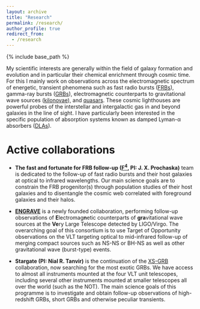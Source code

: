 ```yaml
---
layout: archive
title: "Research"
permalink: /research/
author_profile: true
redirect_from:
  - /research
---
```


{% include base_path %}

My scientific interests are generally within the field of galaxy formation and
evolution and in particular their chemical enrichment through cosmic time. For
this I mainly work on observations across the electromagnetic spectrum of
energetic, transient phenomena such as fast radio bursts ([FRBs](frbs.md)),
gamma-ray bursts ([GRBs](grbs.md)), electromagnetic counterparts to
gravitational wave sources ([kilonovae](kilonovae.md)), and
[quasars](quasars.md).
These cosmic lighthouses are powerful probes of the interstellar and
intergalactic gas in and beyond galaxies in the line of sight. I have
particularly been interested in the specific population of absorption systems
known as damped Lyman-α absorbers ([DLAs](dlas.md)).


Active collaborations
======
* **The fast and fortunate for FRB follow-up
([F<sup>4</sup>](https://sites.google.com/ucolick.org/f-4), PI: J. X. Prochaska)** 
team is dedicated to the follow-up of fast radio bursts and their host galaxies
at optical to infrared wavelengths. Our main science goals are to constrain the
FRB progenitor(s) through population studies of their host galaxies and to
disentangle the cosmic web correlated with foreground galaxies and their halos.

* **[ENGRAVE](http://www.engrave-eso.org)** is a newly founded collaboration,
performing follow-up observations of **E**lectromag**n**etic counterparts of
**gra**vitational wave sources at the **Ve**ry Large Telescope detected by
LIGO/Virgo. The overarching goal of this consortium is to use Target of
Opportunity observations on the VLT targeting optical to mid-infrared follow-up
of merging compact sources such as NS-NS or BH-NS as well as other
gravitational wave (burst-type) events. 

* **Stargate (PI: Nial R. Tanvir)** is the continuation of the [XS-GRB](https://ui.adsabs.harvard.edu/abs/2019A%26A...623A..92S/abstract)
collaboration, now searching for the most exotic GRBs. We have access to
almost all instruments mounted at the four VLT unit telescopes, including
several other instruments mounted at smaller telescopes all over the world
(such as the NOT). The main science goals of this programme is to investigate
and obtain follow-up observations of high-redshift GRBs, short GRBs and
otherwise peculiar transients.
